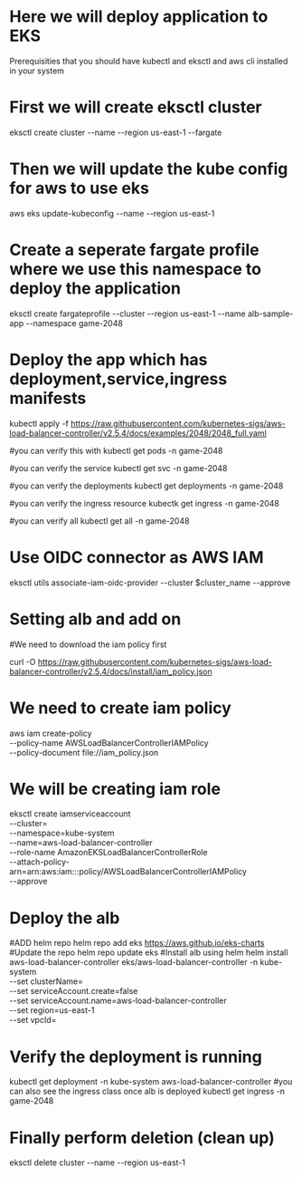 # Here we will deploy application to EKS
Prerequisities that you should have kubectl and eksctl and aws cli installed in your system

# First we will create eksctl cluster
eksctl create cluster --name <name of your cluster> --region us-east-1 --fargate

# Then we will update the kube config for aws to use eks
aws eks update-kubeconfig --name <name of your cluster> --region us-east-1

# Create a seperate fargate profile where we use this namespace to deploy the application
eksctl create fargateprofile --cluster <name of your cluster> --region us-east-1 --name alb-sample-app --namespace game-2048

# Deploy the app which has deployment,service,ingress manifests
kubectl apply -f https://raw.githubusercontent.com/kubernetes-sigs/aws-load-balancer-controller/v2.5.4/docs/examples/2048/2048_full.yaml

#you can verify this with kubectl get pods -n game-2048

#you can verify the service kubectl get svc -n game-2048

#you can verify the deployments kubectl get deployments -n game-2048

#you can verify the ingress resource kubectk get ingress -n game-2048

#you can verify all kubectl get all -n game-2048

# Use OIDC connector as AWS IAM
eksctl utils associate-iam-oidc-provider --cluster $cluster_name --approve

# Setting alb and add on
#We need to download the iam policy first

curl -O https://raw.githubusercontent.com/kubernetes-sigs/aws-load-balancer-controller/v2.5.4/docs/install/iam_policy.json

# We need to create iam policy
aws iam create-policy \
    --policy-name AWSLoadBalancerControllerIAMPolicy \
    --policy-document file://iam_policy.json

# We will be creating iam role
eksctl create iamserviceaccount \
  --cluster=<your-cluster-name> \
  --namespace=kube-system \
  --name=aws-load-balancer-controller \
  --role-name AmazonEKSLoadBalancerControllerRole \
  --attach-policy-arn=arn:aws:iam::<your-aws-account-id>:policy/AWSLoadBalancerControllerIAMPolicy \
  --approve

# Deploy the alb

#ADD helm repo
helm repo add eks https://aws.github.io/eks-charts
#Update the repo
helm repo update eks
#Install alb using helm
helm install aws-load-balancer-controller eks/aws-load-balancer-controller -n kube-system \
  --set clusterName=<your-cluster-name> \
  --set serviceAccount.create=false \
  --set serviceAccount.name=aws-load-balancer-controller \
  --set region=us-east-1 \
  --set vpcId=<your-vpc-id>

# Verify the deployment is running
  kubectl get deployment -n kube-system aws-load-balancer-controller
  #you can also see the ingress class once alb is deployed
  kubectl get ingress -n game-2048
  
# Finally perform deletion (clean up)
eksctl delete cluster --name <your-cluster-name> --region us-east-1
